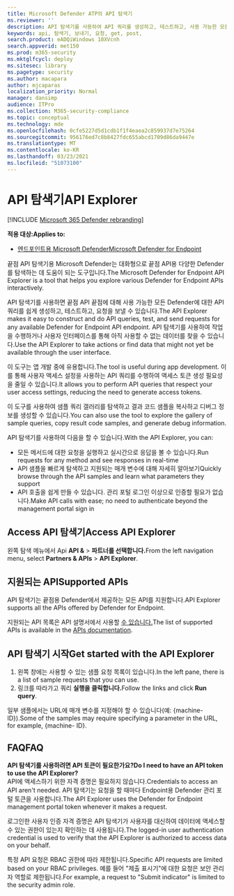```yaml
---
title: Microsoft Defender ATP의 API 탐색기
ms.reviewer: ''
description: API 탐색기를 사용하여 API 쿼리를 생성하고, 테스트하고, 사용 가능한 모든 API에 대한 요청을 전송합니다.
keywords: api, 탐색기, 보내기, 요청, get, post,
search.product: eADQiWindows 10XVcnh
search.appverid: met150
ms.prod: m365-security
ms.mktglfcycl: deploy
ms.sitesec: library
ms.pagetype: security
ms.author: macapara
author: mjcaparas
localization_priority: Normal
manager: dansimp
audience: ITPro
ms.collection: M365-security-compliance
ms.topic: conceptual
ms.technology: mde
ms.openlocfilehash: 0cfe5227d5d1cdb1f1f4eaea2c859937d7e75264
ms.sourcegitcommit: 956176ed7c8b8427fdc655abcd1709d86da9447e
ms.translationtype: MT
ms.contentlocale: ko-KR
ms.lasthandoff: 03/23/2021
ms.locfileid: "51073100"
---
```

# <a name="api-explorer"></a><span data-ttu-id="ca7a9-104">API 탐색기</span><span class="sxs-lookup"><span data-stu-id="ca7a9-104">API Explorer</span></span>

[!INCLUDE [Microsoft 365 Defender rebranding](../../includes/microsoft-defender.md)]

<span data-ttu-id="ca7a9-105">**적용 대상:**</span><span class="sxs-lookup"><span data-stu-id="ca7a9-105">**Applies to:**</span></span>
- [<span data-ttu-id="ca7a9-106">엔드포인트용 Microsoft Defender</span><span class="sxs-lookup"><span data-stu-id="ca7a9-106">Microsoft Defender for Endpoint</span></span>](https://go.microsoft.com/fwlink/?linkid=2154037)


<span data-ttu-id="ca7a9-107">끝점 API 탐색기용 Microsoft Defender는 대화형으로 끝점 API용 다양한 Defender를 탐색하는 데 도움이 되는 도구입니다.</span><span class="sxs-lookup"><span data-stu-id="ca7a9-107">The Microsoft Defender for Endpoint API Explorer is a tool that helps you explore various Defender for Endpoint APIs interactively.</span></span> 

<span data-ttu-id="ca7a9-108">API 탐색기를 사용하면 끝점 API 끝점에 대해 사용 가능한 모든 Defender에 대한 API 쿼리를 쉽게 생성하고, 테스트하고, 요청을 보낼 수 있습니다.</span><span class="sxs-lookup"><span data-stu-id="ca7a9-108">The API Explorer makes it easy to construct and do API queries, test, and send requests for any available Defender for Endpoint API endpoint.</span></span> <span data-ttu-id="ca7a9-109">API 탐색기를 사용하여 작업을 수행하거나 사용자 인터페이스를 통해 아직 사용할 수 없는 데이터를 찾을 수 있습니다.</span><span class="sxs-lookup"><span data-stu-id="ca7a9-109">Use the API Explorer to take actions or find data that might not yet be available through the user interface.</span></span>

<span data-ttu-id="ca7a9-110">이 도구는 앱 개발 중에 유용합니다.</span><span class="sxs-lookup"><span data-stu-id="ca7a9-110">The tool is useful during app development.</span></span> <span data-ttu-id="ca7a9-111">이를 통해 사용자 액세스 설정을 사용하는 API 쿼리를 수행하여 액세스 토큰 생성 필요성을 줄일 수 있습니다.</span><span class="sxs-lookup"><span data-stu-id="ca7a9-111">It allows you to perform API queries that respect your user access settings, reducing the need to generate access tokens.</span></span>

<span data-ttu-id="ca7a9-112">이 도구를 사용하여 샘플 쿼리 갤러리를 탐색하고 결과 코드 샘플을 복사하고 디버그 정보를 생성할 수 있습니다.</span><span class="sxs-lookup"><span data-stu-id="ca7a9-112">You can also use the tool to explore the gallery of sample queries, copy result code samples, and generate debug information.</span></span>

<span data-ttu-id="ca7a9-113">API 탐색기를 사용하여 다음을 할 수 있습니다.</span><span class="sxs-lookup"><span data-stu-id="ca7a9-113">With the API Explorer, you can:</span></span>

- <span data-ttu-id="ca7a9-114">모든 메서드에 대한 요청을 실행하고 실시간으로 응답을 볼 수 있습니다.</span><span class="sxs-lookup"><span data-stu-id="ca7a9-114">Run requests for any method and see responses in real-time</span></span>
- <span data-ttu-id="ca7a9-115">API 샘플을 빠르게 탐색하고 지원되는 매개 변수에 대해 자세히 알아보기</span><span class="sxs-lookup"><span data-stu-id="ca7a9-115">Quickly browse through the API samples and learn what parameters they support</span></span>
- <span data-ttu-id="ca7a9-116">API 호출을 쉽게 만들 수 있습니다. 관리 포털 로그인 이상으로 인증할 필요가 없습니다.</span><span class="sxs-lookup"><span data-stu-id="ca7a9-116">Make API calls with ease; no need to authenticate beyond the management portal sign in</span></span>

## <a name="access-api-explorer"></a><span data-ttu-id="ca7a9-117">Access API 탐색기</span><span class="sxs-lookup"><span data-stu-id="ca7a9-117">Access API Explorer</span></span>

<span data-ttu-id="ca7a9-118">왼쪽 탐색 메뉴에서 Api **API &**  >  **파트너를 선택합니다.**</span><span class="sxs-lookup"><span data-stu-id="ca7a9-118">From the left navigation menu, select **Partners & APIs** > **API Explorer**.</span></span>

## <a name="supported-apis"></a><span data-ttu-id="ca7a9-119">지원되는 API</span><span class="sxs-lookup"><span data-stu-id="ca7a9-119">Supported APIs</span></span>

<span data-ttu-id="ca7a9-120">API 탐색기는 끝점용 Defender에서 제공하는 모든 API를 지원합니다.</span><span class="sxs-lookup"><span data-stu-id="ca7a9-120">API Explorer supports all the APIs offered by Defender for Endpoint.</span></span>
  
<span data-ttu-id="ca7a9-121">지원되는 API 목록은 API 설명서에서 사용할 [수 있습니다.](apis-intro.md)</span><span class="sxs-lookup"><span data-stu-id="ca7a9-121">The list of supported APIs is available in the [APIs documentation](apis-intro.md).</span></span> 

## <a name="get-started-with-the-api-explorer"></a><span data-ttu-id="ca7a9-122">API 탐색기 시작</span><span class="sxs-lookup"><span data-stu-id="ca7a9-122">Get started with the API Explorer</span></span>

1. <span data-ttu-id="ca7a9-123">왼쪽 창에는 사용할 수 있는 샘플 요청 목록이 있습니다.</span><span class="sxs-lookup"><span data-stu-id="ca7a9-123">In the left pane, there is a list of sample requests that you can use.</span></span> 
2. <span data-ttu-id="ca7a9-124">링크를 따라가고 쿼리 **실행을 클릭합니다.**</span><span class="sxs-lookup"><span data-stu-id="ca7a9-124">Follow the links and click **Run query**.</span></span> 

<span data-ttu-id="ca7a9-125">일부 샘플에서는 URL에 매개 변수를 지정해야 할 수 있습니다(예: {machine- ID}).</span><span class="sxs-lookup"><span data-stu-id="ca7a9-125">Some of the samples may require specifying a parameter in the URL, for example, {machine- ID}.</span></span>

## <a name="faq"></a><span data-ttu-id="ca7a9-126">FAQ</span><span class="sxs-lookup"><span data-stu-id="ca7a9-126">FAQ</span></span>

<span data-ttu-id="ca7a9-127">**API 탐색기를 사용하려면 API 토큰이 필요한가요?**</span><span class="sxs-lookup"><span data-stu-id="ca7a9-127">**Do I need to have an API token to use the API Explorer?**</span></span> <br>
<span data-ttu-id="ca7a9-128">API에 액세스하기 위한 자격 증명은 필요하지 않습니다.</span><span class="sxs-lookup"><span data-stu-id="ca7a9-128">Credentials to access an API aren't needed.</span></span> <span data-ttu-id="ca7a9-129">API 탐색기는 요청을 할 때마다 Endpoint용 Defender 관리 포털 토큰을 사용합니다.</span><span class="sxs-lookup"><span data-stu-id="ca7a9-129">The API Explorer uses the Defender for Endpoint management portal token whenever it makes a request.</span></span>

<span data-ttu-id="ca7a9-130">로그인한 사용자 인증 자격 증명은 API 탐색기가 사용자를 대신하여 데이터에 액세스할 수 있는 권한이 있는지 확인하는 데 사용됩니다.</span><span class="sxs-lookup"><span data-stu-id="ca7a9-130">The logged-in user authentication credential is used to verify that the API Explorer is authorized to access data on your behalf.</span></span>

<span data-ttu-id="ca7a9-131">특정 API 요청은 RBAC 권한에 따라 제한됩니다.</span><span class="sxs-lookup"><span data-stu-id="ca7a9-131">Specific API requests are limited based on your RBAC privileges.</span></span> <span data-ttu-id="ca7a9-132">예를 들어 "제출 표시기"에 대한 요청은 보안 관리자 역할로 제한됩니다.</span><span class="sxs-lookup"><span data-stu-id="ca7a9-132">For example, a request to "Submit indicator" is limited to the security admin role.</span></span> 
